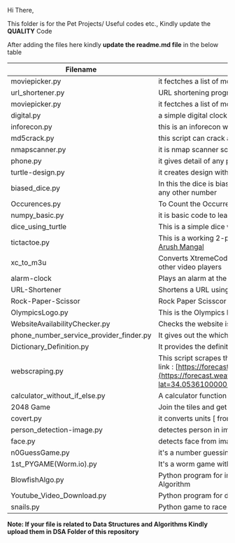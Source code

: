 Hi There,

This folder is for the Pet Projects/ Useful codes etc.,
Kindly update the **QUALITY** Code

After adding the files here kindly **update the readme.md file** in the below table



| Filename         | Description                                                        |
| ---------------- | ------------------------------------------------------------------ |
| moviepicker.py   | it fectches a list of movies names and their rating from IMDB data |
| url_shortener.py | URL shortening program using pyshortener lib                       |
| moviepicker.py|it fectches a list of movies names and their rating from IMDB data|
| digital.py|a simple digital clock written in python using tkinter|
| inforecon.py|this is an inforecon which can be used to get information about target|
| md5crack.py|this script can crack any md5 encryption|
| nmapscanner.py|it is nmap scanner script|
| phone.py|it gives detail of any phone number|
| turtle-design.py|it creates design with help of python turtle library|
| biased_dice.py|In this the dice is biased means the probability of occuring 6 is more than any other number|
|Occurences.py|To Count the Occurrences of Each Word in a Given String Sentence.|
| numpy_basic.py|it is basic code to learn numpy|
| dice_using_turtle | This is a simple dice with a graphical interface which was made using Turtle |
| tictactoe.py | This is a working 2-player tictactoe game made using python made by [Arush Mangal](https://github.com/arushmangal) |
| xc_to_m3u | Converts XtremeCode API to a M3U file to make iptv more compatible with other video players |
| alarm-clock | Plays an alarm at the given time (Use 12 hour clock format) |
| URL-Shortener | Shortens a URL using tinyurl api | 
| Rock-Paper-Scissor| Rock Paper Scisscor Game using Python |
| OlympicsLogo.py | This is the Olympics Logo made using Turtle in Python |
| WebsiteAvailabilityChecker.py | Checks the website is available or not. |
|phone_number_service_provider_finder.py|It gives out the which service provide that a phone number has|
|Dictionary_Definition.py|It provides the definition of the word available in the array|
| webscraping.py | This script scrapes the Weather data for the city of Los Angeles from the link : [https://forecast.weather.gov/](https://forecast.weather.gov/MapClick.php?lat=34.05361000000005&lon=-118.24549999999999#.X2DWvmgzZPY) |
|calculator_without_if_else.py|A calculator function which deos not use if else|
| 2048 Game | Join the tiles and get the 2048 tile! |
| covert.py | it converts units [ from KM to M etc. ]  |
| person_detection-image.py | detectes person in images |
|face.py | detects face from images/videos |
|n0GuessGame.py | it's a number guessing game |
|1st_PYGAME(Worm.io).py | It's a worm game with audio |
|BlowfishAlgo.py | Python program for implementing Blowfish Encryption-Decryption Algorithm |
|Youtube_Video_Download.py | Python program for downloding a youtube videofrom a given link |
|snails.py | Python game to race two "snails" and compete among two players |


**Note: If your file is related to Data Structures and Algorithms Kindly upload them in DSA Folder of this repository**
